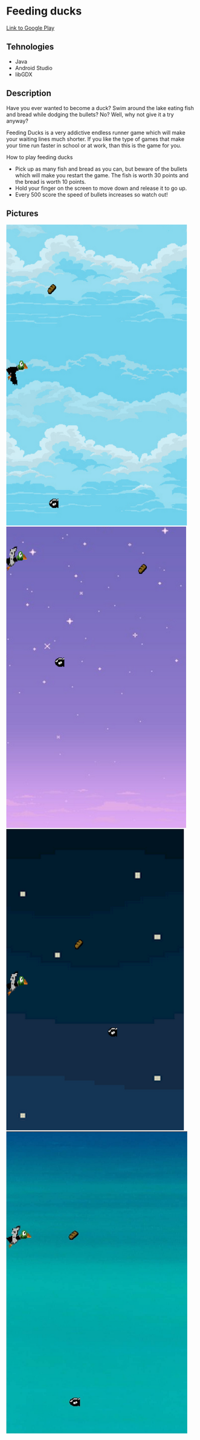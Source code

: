 # Feeding ducks
[Link to Google Play](https://play.google.com/store/apps/details?id=com.MazejGames.JumpyKnight)

## Tehnologies
* Java
* Android Studio
* libGDX

## Description
Have you ever wanted to become a duck? Swim around the lake eating fish and bread while dodging the bullets? No? Well, why not give it a try anyway?

Feeding Ducks is a very addictive endless runner game which will make your waiting lines much shorter. If you like the type of games that make your time run faster in school or at work, than this is the game for you.

How to play feeding ducks
* Pick up as many fish and bread as you can, but beware of the bullets which will make you
restart the game. The fish is worth 30 points and the bread is worth 10 points.
* Hold your finger on the screen to move down and release it to go up.
* Every 500 score the speed of bullets increases so watch out!

## Pictures
![Image1](/1.png)
![Image2](/2.png)
![Image3](/3.png)
![Image4](/4.png)

